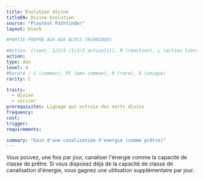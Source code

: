 ```yaml
---
title: Évolution divine
titleEN: Divine Evolution
source: "Playtest Pathfinder"
layout: block

#PARTIE PROPRE AUX AUX BLOCS TECHNIQUES

#Action: (rien), 1/2/3 (1/2/3 action[s]), R (réaction), L (action libre)
action: 
type: don
level: 4
#Rareté : C (commun), PC (peu commun), R (rare), U (unique)
rarity: C

traits:
  - divine
  - sorcier
prerequisites: Lignage qui octroie des sorts divins
frequency: 
cost:
trigger: 
requirements: 

summary: "Gain d'une canalisation d'energie (comme prêtre)"
---
```


Vous pouvez, une fois par jour, canaliser l'énergie comme la capacité de classe de prêtre. Si vous disposez déjà de la capacité de classe de canalisation d'énergie, vous gagnez une utilisation supplémentaire par jour.